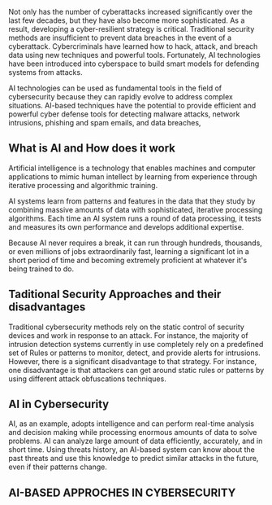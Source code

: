 Not only has the number of cyberattacks increased significantly over the last few decades, but they have also become more sophisticated. As a result, developing a cyber-resilient strategy is critical. Traditional security methods are insufficient to prevent data breaches in the event of a cyberattack.
Cybercriminals have learned how to hack, attack, and breach data using new techniques and powerful tools. Fortunately, AI technologies have been introduced into cyberspace to build smart models for defending systems from attacks.

AI technologies can be used as fundamental tools in the field of cybersecurity because they can rapidly evolve to address complex situations. AI-based techniques have the potential to provide efficient and powerful cyber defense tools for detecting malware attacks, network intrusions, phishing and spam emails, and data breaches, 

## What is AI and How does it work

Artificial intelligence is a technology that enables machines and computer applications to mimic human intellect by learning from experience through iterative processing and algorithmic training.

AI systems learn from patterns and features in the data that they study by combining massive amounts of data with sophisticated, iterative processing algorithms. Each time an AI system runs a round of data processing, it tests and measures its own performance and develops additional expertise.

Because AI never requires a break, it can run through hundreds, thousands, or even millions of jobs extraordinarily fast, learning a significant lot in a short period of time and becoming extremely proficient at whatever it's being trained to do.





## Taditional Security Approaches and their disadvantages

Traditional cybersecurity methods rely on the static control of security devices and work in response to an attack. For instance, the majority of intrusion detection systems currently in use completely rely on a predefined set of Rules or patterns to monitor, detect, and provide alerts for intrusions. However, there is a significant disadvantage to that strategy. For instance, one disadvantage is that attackers can get around static rules or patterns by using different attack obfuscations techniques.



## AI in Cybersecurity 

AI, as an example, adopts intelligence and can perform real-time analysis and decision making while processing enormous amounts of data to solve problems. AI can analyze large amount of data efficiently, accurately, and in short time. Using threats history, an AI-based system can know about the past threats and use this knowledge to predict similar attacks in the future, even if their patterns change.



## AI-BASED APPROCHES IN CYBERSECURITY

